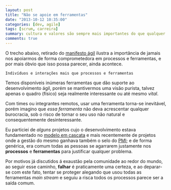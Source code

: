 ```yaml
---
layout: post 
title: "Não se apoie em ferramentas"
date: "2013-10-12 10:35:00"
categories: [dev, agile]
tags: [scrum, carreira]
summary: cultura e valores são sempre mais importantes do que qualquer ferramenta.
comments: true
---
```


O trecho abaixo, retirado do [manifesto ágil](http://agilemanifesto.org/iso/ptbr/) ilustra a importância de jamais nos apoiarmos de forma comprometedora em processos e ferramentas, e por mais óbvio que isso possa parecer, ainda acontece.

```
Indivíduos e interações mais que processos e ferramentas
```

Temos disponíveis inúmeras ferramentas que dão suporte ao desenvolvimento ágil, porém se mantivermos uma visão purista, talvez apenas o quadro (físico) seja realmente interessante ou até mesmo *vital*.

Com times ou integrantes remotos, usar uma ferramenta torna-se inevitável, porém imagino que *essa ferramenta* não deva acrescentar qualquer burocracia, sob o risco de tornar o seu uso não natural e consequentemente desinteressante.

Eu particiei de *alguns* projetos cujo o desenvolvimento estava fundamentado no [modelo em cascata](http://pt.wikipedia.org/wiki/Modelo_em_cascata) e mais recentemente de projetos onde a gestão do mesmo ganhava também o selo do [PMI](http://www.pmi.org); e de forma genérica, era comum todas as pessoas se agarrarem justamente nos **processos** e **ferramentas** para justificar qualquer problema.

Por motivos já discutidos á exaustão pela comunidade ao redor do mundo, ao seguir esse caminho, **falhar** é praticamente uma certeza, e ao deparar-se com este fato, tentar se proteger alegando que usou todas as ferramentas *main stream* e seguiu a risca todos os processos parece ser a saída comum.
